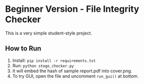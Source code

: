 
# Beginner Version - File Integrity Checker
This is a very simple student-style project.

## How to Run
1. Install: `pip install -r requirements.txt`
2. Run: `python stego_checker.py`
3. It will embed the hash of sample report.pdf into cover.png.
4. To try GUI, open the file and uncomment `run_gui()` at bottom.

